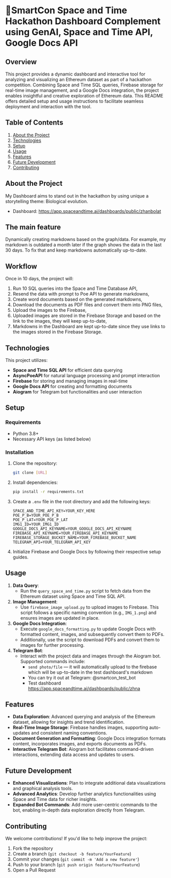 
# 🚀SmartCon Space and Time Hackathon Dashboard Complement using GenAI, Space and Time API, Google Docs API

## Overview
This project provides a dynamic dashboard and interactive tool for analyzing and visualizing an Ethereum dataset as part of a hackathon competition. Combining Space and Time SQL queries, Firebase storage for real-time image management, and a Google Docs integration, the project enables insightful and creative exploration of Ethereum data. This README offers detailed setup and usage instructions to facilitate seamless deployment and interaction with the tool.

## Table of Contents
1. [About the Project](#about-the-project)
2. [Technologies](#technologies)
3. [Setup](#setup)
4. [Usage](#usage)
5. [Features](#features)
6. [Future Development](#future-development)
7. [Contributing](#contributing)

## About the Project
My Dashboard aims to stand out in the hackathon by using unique a storytelling theme: Biological evolution.
- Dashboard: https://app.spaceandtime.ai/dashboards/public/zhanbolat
## The main feature
Dynamically creating markdowns based on the graph/data.
For example, my markdown is outdated a month later if the graph shows the data in the last 30 days. To fix that and keep markdowns automatically up-to-date.

## Workflow
Once in 10 days, the project will:
1. Run 10 SQL queries into the Space and Time Database API,
2. Resend the data with prompt to Poe API to generate markdowns,
3. Create word documents based on the generated markdowns,
4. Download the documents as PDF files and convert them into PNG files,
5. Upload the images to the Firebase,
6. Uploaded images are stored in the Firebase Storage and based on the link to the images, they will keep up-to-date,
7. Markdowns in the Dashboard are kept up-to-date since they use links to the images stored in the Firebase Storage.

## Technologies
This project utilizes:
- **Space and Time SQL API** for efficient data querying
- **AsyncPoeAPI** for natural language processing and prompt interaction
- **Firebase** for storing and managing images in real-time
- **Google Docs API** for creating and formatting documents
- **Aiogram** for Telegram bot functionalities and user interaction

## Setup
### Requirements
- Python 3.8+
- Necessary API keys (as listed below)

### Installation
1. Clone the repository:
    ```bash
    git clone [URL]
    ```
2. Install dependencies:
    ```bash
    pip install -r requirements.txt
    ```
3. Create a `.env` file in the root directory and add the following keys:
    ```plaintext
    SPACE_AND_TIME_API_KEY=YOUR_KEY_HERE
    POE_P_B=YOUR_POE_P_B
    POE_P_LAT=YOUR_POE_P_LAT
    IMG1_ID=YOUR_IMG1_ID
    GOOGLE_DOCS_API_KEYNAME=YOUR_GOOGLE_DOCS_API_KEYNAME
    FIREBASE_API_KEYNAME=YOUR_FIREBASE_API_KEYNAME
    FIREBASE_STORAGE_BUCKET_NAME=YOUR_FIREBASE_BUCKET_NAME
    TELEGRAM_API=YOUR_TELEGRAM_API_KEY
    ```
4. Initialize Firebase and Google Docs by following their respective setup guides.

## Usage
1. **Data Query**:
   - Run the `query_space_and_time.py` script to fetch data from the Ethereum dataset using Space and Time SQL API.
2. **Image Management**:
   - Use `firebase_image_upload.py` to upload images to Firebase. This script follows a specific naming convention (e.g., `IMG_1.png`) and ensures images are updated in place.
3. **Google Docs Integration**:
   - Execute `google_docs_formatting.py` to update Google Docs with formatted content, images, and subsequently convert them to PDFs.
   - Additionally, use the script to download PDFs and convert them to images for further processing.
4. **Telegram Bot**:
   - Interact with the project data and images through the Aiogram bot. Supported commands include:
     - `send photo/file` — it will automatically upload to the firebase which will be up-to-date in the test dashboard's markdown
     - You can try it out at Telegram: @smartcon_test_bot
     - Test dashboard https://app.spaceandtime.ai/dashboards/public/zhna
## Features
- **Data Exploration**: Advanced querying and analysis of the Ethereum dataset, allowing for insights and trend identification.
- **Real-Time Image Storage**: Firebase handles images, supporting auto-updates and consistent naming conventions.
- **Document Generation and Formatting**: Google Docs integration formats content, incorporates images, and exports documents as PDFs.
- **Interactive Telegram Bot**: Aiogram bot facilitates command-driven interactions, extending data access and updates to users.

## Future Development
- **Enhanced Visualizations**: Plan to integrate additional data visualizations and graphical analysis tools.
- **Advanced Analytics**: Develop further analytics functionalities using Space and Time data for richer insights.
- **Expanded Bot Commands**: Add more user-centric commands to the bot, enabling in-depth data exploration directly from Telegram.

## Contributing
We welcome contributions! If you'd like to help improve the project:
1. Fork the repository
2. Create a branch (`git checkout -b feature/YourFeature`)
3. Commit your changes (`git commit -m 'Add a new feature'`)
4. Push to your branch (`git push origin feature/YourFeature`)
5. Open a Pull Request
